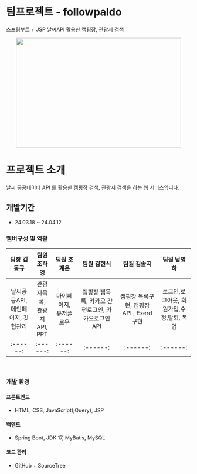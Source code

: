 <link rel="stylesheet" as="style" crossorigin href="https://cdn.jsdelivr.net/gh/orioncactus/pretendard@v1.3.9/dist/web/variable/pretendardvariable.min.css" />

# 팀프로젝트 - followpaldo
스프링부트 + JSP 날씨API 활용한 캠핑장, 관광지 검색
<br>
<p align="center"><img src="https://github.com/followpaldo/followpaldo_project/assets/151708233/333d689f-b45a-498f-9b56-4318beda2421" width="450" height="300"></p>




# 프로젝트 소개
날씨 공공데이터 API 를 활용한 캠핑장 검색, 관광지 검색을 하는 웹 서비스입니다.
<br>

## 개발기간 
* 24.03.18 ~ 24.04.12

### 멤버구성 및 역활

<div align="center">

| **팀장 김동규** | **팀원 조하영** | **팀원 조계은** | **팀원 김현식** | **팀원 김솔지** |  **팀원 남영하** | 
| :------: |  :------: | :------: | :------: | :------: | :------: |
| 날씨공공API,<br> 메인페이지, 깃헙관리|관광지목록, <br>관광지API, <br>PPT|마이페이지, 유저플로우|캠핑장 찜목록, 카카오 간편로그인, 카카오로그인 API|캠핑장 목록구현, 캠핑장 API , Exerd 구현|로그인,로그아웃, 회원가입,수정,탈퇴, 목업|
| :------: |  :------: | :------: | :------: | :------: | :------: |
</div>
<br>

### 개발 환경

#### 프론트엔드
- HTML, CSS, JavaScript(jQuery), JSP
#### 백엔드
- Spring Boot, JDK 17, MyBatis, MySQL
#### 코드 관리
- GitHub + SourceTree

</div>
  
